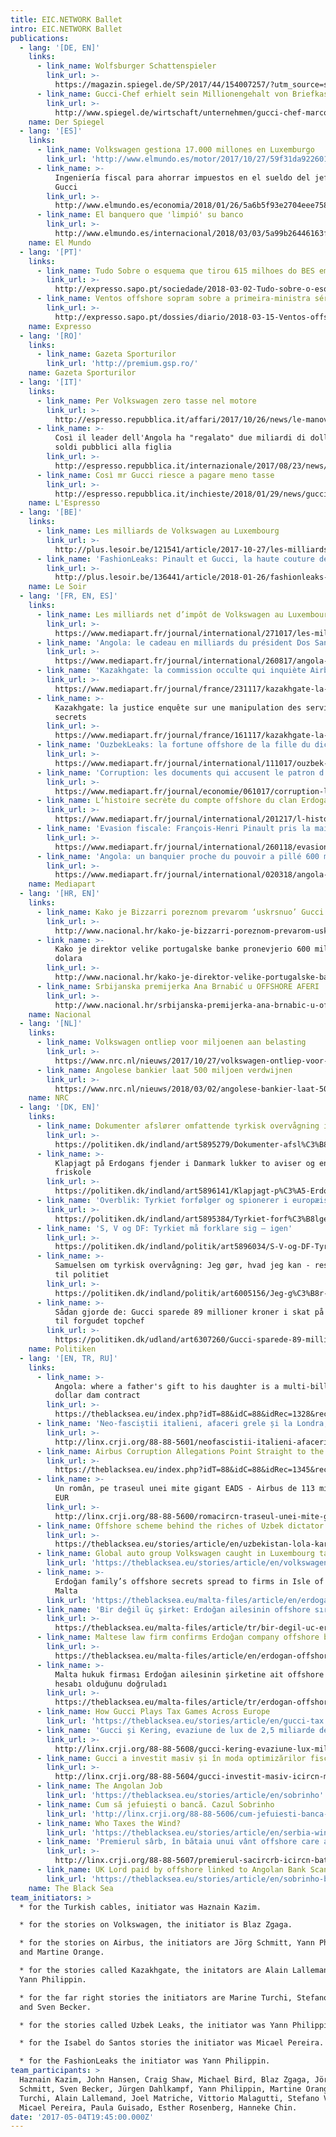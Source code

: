```yaml
---
title: EIC.NETWORK Ballet
intro: EIC.NETWORK Ballet
publications:
  - lang: '[DE, EN]'
    links:
      - link_name: Wolfsburger Schatten­spieler
        link_url: >-
          https://magazin.spiegel.de/SP/2017/44/154007257/?utm_source=spon&utm_campaign=centerpage
      - link_name: Gucci-Chef erhielt sein Millionengehalt von Briefkastenfirma
        link_url: >-
          http://www.spiegel.de/wirtschaft/unternehmen/gucci-chef-marco-bizzarri-erhielt-gehalt-von-briefkastenfirma-a-1189982.html
    name: Der Spiegel
  - lang: '[ES]'
    links:
      - link_name: Volkswagen gestiona 17.000 millones en Luxemburgo
        link_url: 'http://www.elmundo.es/motor/2017/10/27/59f31da922601d03488b456f.html'
      - link_name: >-
          Ingeniería fiscal para ahorrar impuestos en el sueldo del jefe de
          Gucci
        link_url: >-
          http://www.elmundo.es/economia/2018/01/26/5a6b5f93e2704eee758c059d.html
      - link_name: El banquero que 'limpió' su banco
        link_url: >-
          http://www.elmundo.es/internacional/2018/03/03/5a99b26446163f57358b457b.html
    name: El Mundo
  - lang: '[PT]'
    links:
      - link_name: Tudo Sobre o esquema que tirou 615 milhoes do BES em Angola
        link_url: >-
          http://expresso.sapo.pt/sociedade/2018-03-02-Tudo-sobre-o-esquema-que-tirou-615-milhoes-do-BES-em-Angola
      - link_name: Ventos offshore sopram sobre a primeira-ministra sérvia
        link_url: >-
          http://expresso.sapo.pt/dossies/diario/2018-03-15-Ventos-offshore-sopram-sobre-a-primeira-ministra-servia
    name: Expresso
  - lang: '[RO]'
    links:
      - link_name: Gazeta Sporturilor
        link_url: 'http://premium.gsp.ro/'
    name: Gazeta Sporturilor
  - lang: '[IT]'
    links:
      - link_name: Per Volkswagen zero tasse nel motore
        link_url: >-
          http://espresso.repubblica.it/affari/2017/10/26/news/le-manovre-di-volkswagen-in-lussemburgo-1.312863?ref=HEF_RULLO
      - link_name: >-
          Così il leader dell'Angola ha "regalato" due miliardi di dollari di
          soldi pubblici alla figlia
        link_url: >-
          http://espresso.repubblica.it/internazionale/2017/08/23/news/angola-l-ultimo-regalo-del-presidente-dos-santos-1.308523
      - link_name: Così mr Gucci riesce a pagare meno tasse
        link_url: >-
          http://espresso.repubblica.it/inchieste/2018/01/29/news/gucci-evasione-griffata-1.317606
    name: L'Espresso
  - lang: '[BE]'
    links:
      - link_name: Les milliards de Volkswagen au Luxembourg
        link_url: >-
          http://plus.lesoir.be/121541/article/2017-10-27/les-milliards-de-volkswagen-au-luxembourg
      - link_name: 'FashionLeaks: Pinault et Gucci, la haute couture de l’évasion fiscale'
        link_url: >-
          http://plus.lesoir.be/136441/article/2018-01-26/fashionleaks-pinault-et-gucci-la-haute-couture-de-levasion-fiscale
    name: Le Soir
  - lang: '[FR, EN, ES]'
    links:
      - link_name: Les milliards net d’impôt de Volkswagen au Luxembourg
        link_url: >-
          https://www.mediapart.fr/journal/international/271017/les-milliards-net-d-impot-de-volkswagen-au-luxembourg
      - link_name: 'Angola: le cadeau en milliards du président Dos Santos à sa fille'
        link_url: >-
          https://www.mediapart.fr/journal/international/260817/angola-le-cadeau-en-milliards-du-president-dos-santos-sa-fille
      - link_name: 'Kazakhgate: la commission occulte qui inquiète Airbus'
        link_url: >-
          https://www.mediapart.fr/journal/france/231117/kazakhgate-la-commission-occulte-qui-inquiete-airbus
      - link_name: >-
          Kazakhgate: la justice enquête sur une manipulation des services
          secrets
        link_url: >-
          https://www.mediapart.fr/journal/france/161117/kazakhgate-la-justice-enquete-sur-une-manipulation-des-services-secrets
      - link_name: 'OuzbekLeaks: la fortune offshore de la fille du dictateur Karimov'
        link_url: >-
          https://www.mediapart.fr/journal/international/111017/ouzbek-leaks-fille-de-dictateur-et-amie-des-stars-elle-127-millions-deuros-dans
      - link_name: 'Corruption: les documents qui accusent le patron d''Airbus'
        link_url: >-
          https://www.mediapart.fr/journal/economie/061017/corruption-les-documents-qui-accusent-le-patron-dairbus
      - link_name: L’histoire secrète du compte offshore du clan Erdogan à Malte
        link_url: >-
          https://www.mediapart.fr/journal/international/201217/l-histoire-secrete-du-compte-offshore-du-clan-erdogan-malte
      - link_name: 'Evasion fiscale: François-Henri Pinault pris la main dans le sac'
        link_url: >-
          https://www.mediapart.fr/journal/international/260118/evasion-fiscale-francois-henri-pinault-pris-la-main-dans-le-sac
      - link_name: 'Angola: un banquier proche du pouvoir a pillé 600 millions de dollars'
        link_url: >-
          https://www.mediapart.fr/journal/international/020318/angola-un-banquier-proche-du-pouvoir-pille-600-millions-de-dollars
    name: Mediapart
  - lang: '[HR, EN]'
    links:
      - link_name: Kako je Bizzarri poreznom prevarom ‘uskrsnuo’ Gucci
        link_url: >-
          http://www.nacional.hr/kako-je-bizzarri-poreznom-prevarom-uskrsnuo-gucci/
      - link_name: >-
          Kako je direktor velike portugalske banke pronevjerio 600 milijuna
          dolara
        link_url: >-
          http://www.nacional.hr/kako-je-direktor-velike-portugalske-banke-pronevjerio-600-milijuna-dolara
      - link_name: Srbijanska premijerka Ana Brnabić u OFFSHORE AFERI
        link_url: >-
          http://www.nacional.hr/srbijanska-premijerka-ana-brnabic-u-offshore-aferi
    name: Nacional
  - lang: '[NL]'
    links:
      - link_name: Volkswagen ontliep voor miljoenen aan belasting
        link_url: >-
          https://www.nrc.nl/nieuws/2017/10/27/volkswagen-ontliep-voor-miljoenen-aan-belasting-13703931-a1578994
      - link_name: Angolese bankier laat 500 miljoen verdwijnen
        link_url: >-
          https://www.nrc.nl/nieuws/2018/03/02/angolese-bankier-laat-500-miljoen-verdwijnen-a1594282
    name: NRC
  - lang: '[DK, EN]'
    links:
      - link_name: Dokumenter afslører omfattende tyrkisk overvågning i Danmark
        link_url: >-
          https://politiken.dk/indland/art5895279/Dokumenter-afsl%C3%B8rer-omfattende-tyrkisk-overv%C3%A5gning-i-Danmark
      - link_name: >-
          Klapjagt på Erdogans fjender i Danmark lukker to aviser og endnu en
          friskole
        link_url: >-
          https://politiken.dk/indland/art5896141/Klapjagt-p%C3%A5-Erdogans-fjender-i-Danmark-lukker-to-aviser-og-endnu-en-friskole
      - link_name: 'Overblik: Tyrkiet forfølger og spionerer i europæiske lande'
        link_url: >-
          https://politiken.dk/indland/art5895384/Tyrkiet-forf%C3%B8lger-og-spionerer-i-europ%C3%A6iske-lande
      - link_name: 'S, V og DF: Tyrkiet må forklare sig – igen'
        link_url: >-
          https://politiken.dk/indland/politik/art5896034/S-V-og-DF-Tyrkiet-m%C3%A5-forklare-sig-%E2%80%93-igen
      - link_name: >-
          Samuelsen om tyrkisk overvågning: Jeg gør, hvad jeg kan - resten er op
          til politiet
        link_url: >-
          https://politiken.dk/indland/politik/art6005156/Jeg-g%C3%B8r-hvad-jeg-kan-resten-er-op-til-politiet
      - link_name: >-
          Sådan gjorde de: Gucci sparede 89 millioner kroner i skat på lønnen
          til forgudet topchef
        link_url: >-
          https://politiken.dk/udland/art6307260/Gucci-sparede-89-millioner-kroner-i-skat-p%C3%A5-l%C3%B8nnen-til-forgudet-topchef
    name: Politiken
  - lang: '[EN, TR, RU]'
    links:
      - link_name: >-
          Angola: where a father's gift to his daughter is a multi-billion
          dollar dam contract
        link_url: >-
          https://theblacksea.eu/index.php?idT=88&idC=88&idRec=1328&recType=story
      - link_name: 'Neo-fasciștii italieni, afaceri grele și la Londra, și la Moscova'
        link_url: >-
          http://linx.crji.org/88-88-5601/neofascistii-italieni-afaceri-grele-londra-moscova
      - link_name: Airbus Corruption Allegations Point Straight to the Top
        link_url: >-
          https://theblacksea.eu/index.php?idT=88&idC=88&idRec=1345&recType=story
      - link_name: >-
          Un român, pe traseul unei mite gigant EADS - Airbus de 113 milioane
          EUR
        link_url: >-
          http://linx.crji.org/88-88-5600/romacircn-traseul-unei-mite-gigant-eads-airbus-113-milioane-eur
      - link_name: Offshore scheme behind the riches of Uzbek dictator's daughter
        link_url: >-
          https://theblacksea.eu/stories/article/en/uzbekistan-lola-karimova-business
      - link_name: Global auto group Volkswagen caught in Luxembourg tax scheme
        link_url: 'https://theblacksea.eu/stories/article/en/volkswagen-luxembourg-tax'
      - link_name: >-
          Erdoğan family’s offshore secrets spread to firms in Isle of Man and
          Malta
        link_url: 'https://theblacksea.eu/malta-files/article/en/erdogan-offshore-update'
      - link_name: 'Bir değil üç şirket: Erdoğan ailesinin offshore sırları'
        link_url: >-
          https://theblacksea.eu/malta-files/article/tr/bir-degil-uc-erdogan-offshore-guncelleme
      - link_name: Maltese law firm confirms Erdoğan company offshore bank account
        link_url: >-
          https://theblacksea.eu/malta-files/article/en/erdogan-offshore-bank-account
      - link_name: >-
          Malta hukuk firması Erdoğan ailesinin şirketine ait offshore banka
          hesabı olduğunu doğruladı
        link_url: >-
          https://theblacksea.eu/malta-files/article/tr/erdogan-offshore-banka-hesabi
      - link_name: How Gucci Plays Tax Games Across Europe
        link_url: 'https://theblacksea.eu/stories/article/en/gucci-tax'
      - link_name: 'Gucci și Kering, evaziune de lux de 2,5 miliarde de euro'
        link_url: >-
          http://linx.crji.org/88-88-5608/gucci-kering-evaziune-lux-miliarde-euro
      - link_name: Gucci a investit masiv și în moda optimizărilor fiscale
        link_url: >-
          http://linx.crji.org/88-88-5604/gucci-investit-masiv-icircn-moda-optimizarilor-fiscale
      - link_name: The Angolan Job
        link_url: 'https://theblacksea.eu/stories/article/en/sobrinho'
      - link_name: Cum să jefuiești o bancă. Cazul Sobrinho
        link_url: 'http://linx.crji.org/88-88-5606/cum-jefuiesti-banca-cazul-sobrinho'
      - link_name: Who Taxes the Wind?
        link_url: 'https://theblacksea.eu/stories/article/en/serbia-wind-farms'
      - link_name: 'Premierul sârb, în bătaia unui vânt offshore care a măturat și România'
        link_url: >-
          http://linx.crji.org/88-88-5607/premierul-sacircrb-icircn-bataia-unui-vacircnt-offshore-care-maturat-romacircnia
      - link_name: UK Lord paid by offshore linked to Angolan Bank Scandal
        link_url: 'https://theblacksea.eu/stories/article/en/sobrinho-boateng'
    name: The Black Sea
team_initiators: >
  * for the Turkish cables, initiator was Haznain Kazim.

  * for the stories on Volkswagen, the initiator is Blaz Zgaga.

  * for the stories on Airbus, the initiators are Jörg Schmitt, Yann Philippin
  and Martine Orange.

  * for the stories called Kazakhgate, the initators are Alain Lallemand and
  Yann Philippin.

  * for the far right stories the initiators are Marine Turchi, Stefano Vergine
  and Sven Becker.

  * for the stories called Uzbek Leaks, the initiator was Yann Philippin.

  * for the Isabel do Santos stories the initiator was Micael Pereira.

  * for the FashionLeaks the initiator was Yann Philippin.
team_participants: >
  Haznain Kazim, John Hansen, Craig Shaw, Michael Bird, Blaz Zgaga, Jörg
  Schmitt, Sven Becker, Jürgen Dahlkampf, Yann Philippin, Martine Orange, Marine
  Turchi, Alain Lallemand, Joel Matriche, Vittorio Malagutti, Stefano Vergine,
  Micael Pereira, Paula Guisado, Esther Rosenberg, Hanneke Chin.
date: '2017-05-04T19:45:00.000Z'
---
```


 
